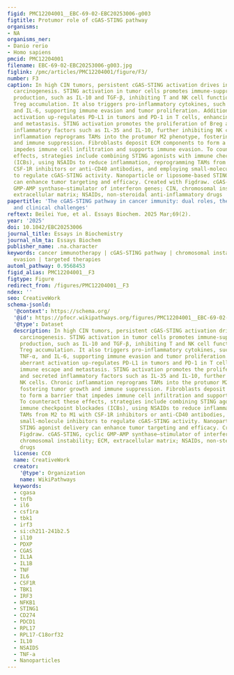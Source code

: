 ```yaml
---
figid: PMC12204001__EBC-69-02-EBC20253006-g003
figtitle: Protumor role of cGAS-STING pathway
organisms:
- NA
organisms_ner:
- Danio rerio
- Homo sapiens
pmcid: PMC12204001
filename: EBC-69-02-EBC20253006-g003.jpg
figlink: /pmc/articles/PMC12204001/figure/F3/
number: F3
caption: In high CIN tumors, persistent cGAS-STING activation drives inflammation-driven
  carcinogenesis. STING activation in tumor cells promotes immune-suppressive cytokines
  production, such as IL-10 and TGF-β, inhibiting T and NK cell function while promoting
  Treg accumulation. It also triggers pro-inflammatory cytokines, such as IL-1β, TNF-α,
  and IL-6, supporting immune evasion and tumor proliferation. Additionally, aberrant
  activation up-regulates PD-L1 in tumors and PD-1 in T cells, enhancing immune escape
  and metastasis. STING activation promotes the proliferation of Breg and secreted
  inflammatory factors such as IL-35 and IL-10, further inhibiting NK cells. Chronic
  inflammation reprograms TAMs into the protumor M2 phenotype, fostering tumor growth
  and immune suppression. Fibroblasts deposit ECM components to form a barrier that
  impedes immune cell infiltration and supports immune evasion. To counteract these
  effects, strategies include combining STING agonists with immune checkpoint blockades
  (ICBs), using NSAIDs to reduce inflammation, reprogramming TAMs from M2 to M1 with
  CSF-1R inhibitors or anti-CD40 antibodies, and employing small-molecule inhibitors
  to regulate cGAS-STING activity. Nanoparticle or liposome-based STING agonist delivery
  can enhance tumor targeting and efficacy. Created with Figdraw. cGAS-STING, cyclic
  GMP-AMP synthase–stimulator of interferon genes; CIN, chromosomal instability; ECM,
  extracellular matrix; NSAIDs, non-steroidal anti-inflammatory drugs
papertitle: 'The cGAS-STING pathway in cancer immunity: dual roles, therapeutic strategies,
  and clinical challenges'
reftext: Beilei Yue, et al. Essays Biochem. 2025 Mar;69(2).
year: '2025'
doi: 10.1042/EBC20253006
journal_title: Essays in Biochemistry
journal_nlm_ta: Essays Biochem
publisher_name: .na.character
keywords: cancer immunotherapy | cGAS-STING pathway | chromosomal instability | immune
  evasion | targeted therapies
automl_pathway: 0.9568453
figid_alias: PMC12204001__F3
figtype: Figure
redirect_from: /figures/PMC12204001__F3
ndex: ''
seo: CreativeWork
schema-jsonld:
  '@context': https://schema.org/
  '@id': https://pfocr.wikipathways.org/figures/PMC12204001__EBC-69-02-EBC20253006-g003.html
  '@type': Dataset
  description: In high CIN tumors, persistent cGAS-STING activation drives inflammation-driven
    carcinogenesis. STING activation in tumor cells promotes immune-suppressive cytokines
    production, such as IL-10 and TGF-β, inhibiting T and NK cell function while promoting
    Treg accumulation. It also triggers pro-inflammatory cytokines, such as IL-1β,
    TNF-α, and IL-6, supporting immune evasion and tumor proliferation. Additionally,
    aberrant activation up-regulates PD-L1 in tumors and PD-1 in T cells, enhancing
    immune escape and metastasis. STING activation promotes the proliferation of Breg
    and secreted inflammatory factors such as IL-35 and IL-10, further inhibiting
    NK cells. Chronic inflammation reprograms TAMs into the protumor M2 phenotype,
    fostering tumor growth and immune suppression. Fibroblasts deposit ECM components
    to form a barrier that impedes immune cell infiltration and supports immune evasion.
    To counteract these effects, strategies include combining STING agonists with
    immune checkpoint blockades (ICBs), using NSAIDs to reduce inflammation, reprogramming
    TAMs from M2 to M1 with CSF-1R inhibitors or anti-CD40 antibodies, and employing
    small-molecule inhibitors to regulate cGAS-STING activity. Nanoparticle or liposome-based
    STING agonist delivery can enhance tumor targeting and efficacy. Created with
    Figdraw. cGAS-STING, cyclic GMP-AMP synthase–stimulator of interferon genes; CIN,
    chromosomal instability; ECM, extracellular matrix; NSAIDs, non-steroidal anti-inflammatory
    drugs
  license: CC0
  name: CreativeWork
  creator:
    '@type': Organization
    name: WikiPathways
  keywords:
  - cgasa
  - tnfb
  - il6
  - csf1ra
  - tbk1
  - irf3
  - si:ch211-241b2.5
  - il10
  - PDXP
  - CGAS
  - IL1A
  - IL1B
  - TNF
  - IL6
  - CSF1R
  - TBK1
  - IRF3
  - NFKB1
  - STING1
  - CD274
  - PDCD1
  - RPL17
  - RPL17-C18orf32
  - IL10
  - NSAIDS
  - TNF-a
  - Nanoparticles
---
```

